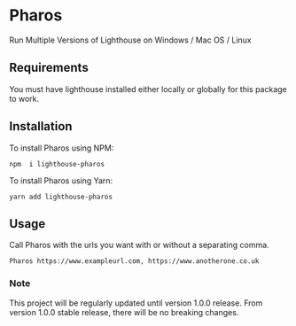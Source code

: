 # Pharos

Run Multiple Versions of Lighthouse on Windows / Mac OS / Linux

## Requirements

You must have lighthouse installed either locally or globally for this package to work.

## Installation

To install Pharos using NPM:

```
npm  i lighthouse-pharos
```

To install Pharos using Yarn:

```
yarn add lighthouse-pharos
```


## Usage

Call Pharos with the urls you want with or without a separating comma.

```
Pharos https://www.exampleurl.com, https://www.anotherone.co.uk
```

### Note

This project will be regularly updated until version 1.0.0 release.
From version 1.0.0 stable release, there will be no breaking changes.
